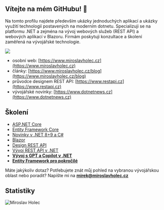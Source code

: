 ## Vítejte na mém GitHubu! 👋

Na tomto profilu najdete především ukázky jednoduchých aplikací a ukázky využití technologií postavených na moderním dotnetu. Specializuji se na platformu .NET a zejména na vývoj webových služeb (REST API) a webových aplikací v Blazoru. Firmám poskytuji konzultace a školení zaměřená na vývojářské technologie.


[![](https://www.miroslavholec.cz/img/youtube.png '')](https://www.youtube.com/mirekholec)


- osobní web: [https://www.miroslavholec.cz](https://www.miroslavholec.cz)   
- články: [https://www.miroslavholec.cz/blog](https://www.miroslavholec.cz/blog)
- průvodce designem REST API: [https://www.restapi.cz](https://www.restapi.cz)
- vývojářské novinky: [https://www.dotnetnews.cz](https://www.dotnetnews.cz)

## Školení

- [ASP.NET Core](https://www.miroslavholec.cz/skoleni/asp-net-core)
- [Entity Framework Core](https://www.miroslavholec.cz/skoleni/entity-framework-core)
- [Novinky v .NET 8+9 a C#](https://www.miroslavholec.cz/skoleni/novinky-net-9-a-csharp)
- [Blazor](https://www.miroslavholec.cz/skoleni/blazor)
- [Design REST API](https://www.miroslavholec.cz/skoleni/rest-api-design)
- [Vývoj REST API v .NET](https://www.miroslavholec.cz/skoleni/vyvoj-rest-api-v-net)
- **[Vývoj s GPT a Copilot v .NET](https://www.miroslavholec.cz/skoleni/vyvoj-gpt-copilot-net)**
- **[Entity Framework pro pokročilé](https://www.miroslavholec.cz/skoleni/entity-framework-pro-pokrocile)**
  

Máte jakýkoliv dotaz? Potřebujete znát můj pohled na vybranou vývojářskou oblast nebo poradit? Napište mi na **mirek@miroslavholec.cz**

## Statistiky

![Miroslav Holec](https://github-readme-stats.vercel.app/api?username=mholec&show_icons=true&bg_color=ffffffff)
